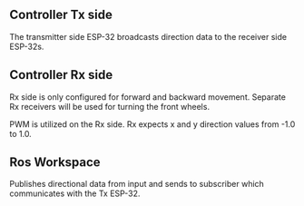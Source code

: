 ## Controller Tx side 

The transmitter side ESP-32 broadcasts direction data to the receiver side ESP-32s.

## Controller Rx side 
Rx side is only configured for forward and backward movement. Separate Rx receivers will be used for turning the front wheels.

PWM is utilized on the Rx side. Rx expects x and y direction values from -1.0 to 1.0.

## Ros Workspace
Publishes directional data from input and sends to subscriber which communicates with the Tx ESP-32.
